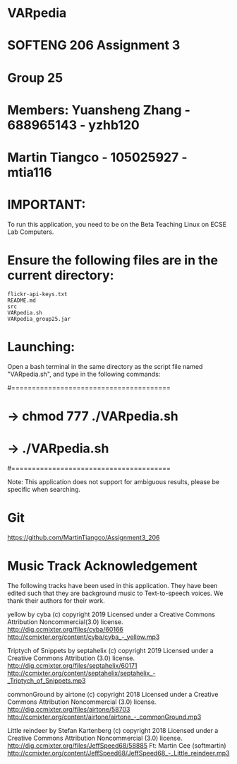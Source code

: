 # VARpedia
# SOFTENG 206 Assignment 3
# Group 25
# Members: Yuansheng Zhang - 688965143 - yzhb120
#          Martin Tiangco - 105025927 - mtia116


# IMPORTANT: 
To run this application, you need to be on the Beta Teaching Linux on ECSE Lab Computers.

# Ensure the following files are in the current directory:
	flickr-api-keys.txt	
	README.md
	src	
	VARpedia.sh
	VARpedia_group25.jar

# Launching:
Open a bash terminal in the same directory as the script file named "VARpedia.sh", and type in the following commands:

#=======================================
# -> chmod 777 ./VARpedia.sh
# -> ./VARpedia.sh
#=======================================

Note: This application does not support for ambiguous results, please be specific when searching.

# Git 
https://github.com/MartinTiangco/Assignment3_206

# Music Track Acknowledgement
The following tracks have been used in this application. They have been edited such that they are background music to Text-to-speech voices. 
We thank their authors for their work. 

yellow by cyba (c) copyright 2019 
Licensed under a Creative Commons Attribution Noncommercial(3.0) license. 
http://dig.ccmixter.org/files/cyba/60166 
http://ccmixter.org/content/cyba/cyba_-_yellow.mp3

Triptych of Snippets by septahelix (c) copyright 2019 
Licensed under a Creative Commons Attribution (3.0) license. 
http://dig.ccmixter.org/files/septahelix/60171 
http://ccmixter.org/content/septahelix/septahelix_-_Triptych_of_Snippets.mp3

commonGround by airtone (c) copyright 2018 
Licensed under a Creative Commons Attribution Noncommercial (3.0) license. 
http://dig.ccmixter.org/files/airtone/58703 
http://ccmixter.org/content/airtone/airtone_-_commonGround.mp3

Little reindeer by Stefan Kartenberg (c) copyright 2018 
Licensed under a Creative Commons Attribution Noncommercial (3.0) license. 
http://dig.ccmixter.org/files/JeffSpeed68/58885 Ft: Martin Cee (softmartin)
http://ccmixter.org/content/JeffSpeed68/JeffSpeed68_-_Little_reindeer.mp3
